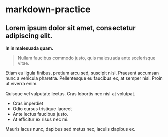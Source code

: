 # markdown-practice

## Lorem ipsum dolor sit amet, consectetur adipiscing elit. 
**In in malesuada quam.**

> Nullam faucibus commodo justo, quis malesuada ante scelerisque vitae. 

Etiam eu ligula finibus, pretium arcu sed, suscipit nisl. Praesent accumsan nunc a vehicula pharetra. Pellentesque eu faucibus ex, at semper nisi. Proin ut viverra enim. 

Quisque vel vulputate lectus. Cras lobortis nec nisl at volutpat. 
- Cras imperdiet 
- Odio cursus tristique laoreet
- Ante lectus faucibus justo.
- At efficitur ex risus nec mi. 
  
Mauris lacus nunc, dapibus sed metus nec, iaculis dapibus ex.
